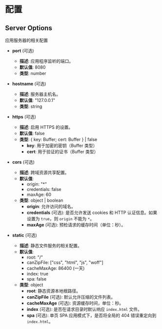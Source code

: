 # 配置

## Server Options

应用服务器的相关配置

- **port** (可选)

  - **描述**: 应用程序监听的端口。
  - **默认值**: 8080
  - **类型**: number

- **hostname** (可选)

  - **描述**: 服务器主机名。
  - **默认值**: "127.0.0.1"
  - **类型**: string

- **https** (可选)

  - **描述**: 启用 HTTPS 的设置。
  - **默认值**: false
  - **类型**: { key: Buffer; cert: Buffer } | false
    - **key**: 用于加密的密钥（Buffer 类型）
    - **cert**: 用于验证的证书（Buffer 类型）

- **cors** (可选)

  - **描述**: 跨域资源共享配置。
  - **默认值**:
    - origin: "\*"
    - credentials: false
    - maxAge: 60
  - **类型**: object | boolean
    - **origin**: 允许访问的域名。
    - **credentials** (可选): 是否允许发送 cookies 和 HTTP 认证信息。如果设置为 `true`，则 `origin` 不能为 `*`。
    - **maxAge** (可选): 预检请求的缓存时间（单位：秒）。

- **static** (可选)
  - **描述**: 静态文件服务的相关配置。
  - **默认值**:
    - root: "/"
    - canZipFile: ["css", "html", "js", "woff"]
    - cacheMaxAge: 86400 (一天)
    - index: true
    - spa: false
  - **类型**: object
    - **root**: 静态资源本地根路径。
    - **canZipFile** (可选): 默认允许压缩的文件列表。
    - **cacheMaxAge** (可选): 资源缓存时间，单位：秒。
    - **index** (可选): 是否在请求目录时默认响应 `index.html` 文件。
    - **spa** (可选): 单页 SPA 应用模式下，是否将全局的 404 错误重定向到 `index.html`。
